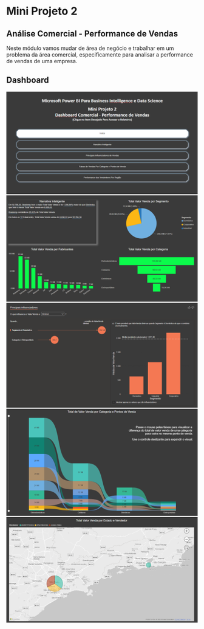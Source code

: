 # Mini Projeto 2

## Análise Comercial - Performance de Vendas 

Neste módulo vamos mudar de área de
negócio e trabalhar em um problema da área comercial, especificamente para analisar a
performance de vendas de uma empresa. 

## Dashboard

![](imagens/imagem1.png)
![](imagens/imagem2.png)
![](imagens/imagem3.png)
![](imagens/imagem4.png)
![](imagens/imagem5.png)